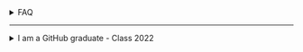  <details>
 <summary>FAQ </summary>
 <br> 
 
 <details>
<summary> Why I take too much exams? </summary>
<br>
Let me share with you why I take certifications and the value they have brought to my career and personal life.
<br><br>

**First and foremost**, I take certifications because they allow me to demonstrate my skills and expertise in a particular technology or subject matter.

If you do not choose an area of interest and devote countless hours to it, someone else will decide what you must do. I cannot guarantee that this will be a pleasant experience. It's not just about the cloud. 

Simply pick your passion.

It happened to be the great cloud for my case.

As such having certifications **can** set you apart from other candidates and show potential employers that you have the knowledge and dedication required to succeed in the cloud. 

Yeah, Life is very competitive.
<br>
<br>

Further, preparing for certs all the time have helped me to stay creative and be thirsty to learn more and provide values. 

It is important to constantly learn and adapt, and certifications provide a <b>structured way</b> for me to do so.

<br>

**Being examined** have also helped me to grow as a person. 
- Earning a certification requires hard work, dedication, and a willingness to constantly challenge myself and face my fears which literally fades in growth. 

These traits are not only valuable in my career, but in all aspects of my life.🎯

[Earl Nightingale](https://www.instagram.com/p/Cnw3Elcqms3/) once said that the more intensely we feel about an idea or a goal, the more assuredly the idea, buried deep in our subconscious, will direct us along the path to its fulfillment. 
> I coudn't agree more. Legend.

</details>

<details>
<summary> Are certifications pointless? </summary>
<br>

Those who claim that certifications do not matter either possess few or no certifications themselves and are attempting to emphasize the importance of their personal experience.

While we certainly value experiences, it is also important to recognize that obtaining new certifications can broaden one's skillset and facilitate personal and professional growth. 
<br>
<br>
Consider the adage: are you having years of experiences or repeating the same year over and over?
<br>
<br>
Certs are a form of self-growth and my advice is to ignore most people because they do not have your best interests at heart.
<br>
<br>
Continue to look on my [cloud Journey](https://github.com/Y4HYA4/ExperienceInCloud/tree/main/Certifications!#readme)!
<br>
<br>
 
But before that 👇
</details>

<details>
<summary>Certifications VS Hands-on? </summary>

<img src="Certifications!/why.png">

</details>
</details>

---


<details>
<summary> I am a GitHub graduate - Class 2022 </summary>
<br>

I had  the opportunity to play with this platform and learn lots of it has to offer. 

From managing repositories and working with branches, to collaborating with others and contributing to open source projects, working with Actions.

GitHub has and keep on providing me with the tools and resources I need to succeed as a developer.

I truly believe it is an invaluable platform for anyone interested in software development. 

Get in.

<br> 

Check [the SWAG](https://github.com/Y4HYA4/GitHubGraduation-2022/blob/main/README.md) i had from GitHub as a Grad.


<details> 
<summary>My Open-Source Contribution Stats</summary>
<br

<br>
<br>
<details> 
<summary>
2022 GitHub Stats 
</summary>
GitHub Consistent since 21 April 2022 
<img src="contributions (1).png">

</details>
</details>
</details>
</details>